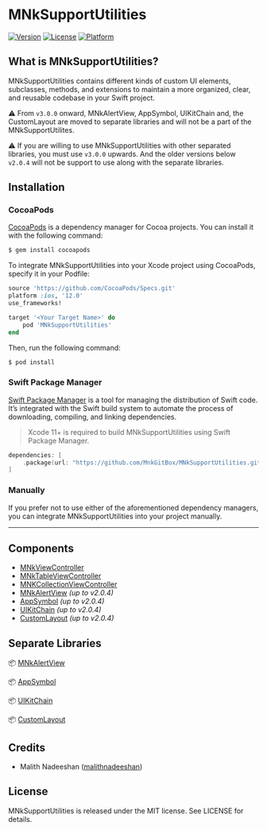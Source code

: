 # MNkSupportUtilities

[![Version](https://img.shields.io/cocoapods/v/MNkSupportUtilities.svg?style=flat)](https://cocoapods.org/pods/MNkSupportUtilities)
[![License](https://img.shields.io/cocoapods/l/MNkSupportUtilities.svg?style=flat)](https://cocoapods.org/pods/MNkSupportUtilities)
[![Platform](https://img.shields.io/cocoapods/p/MNkSupportUtilities.svg?style=flat)](https://cocoapods.org/pods/MNkSupportUtilities)

## What is MNkSupportUtilities?

MNkSupportUtilities contains different kinds of custom UI elements, subclasses, methods, and extensions to maintain a more organized, clear, and reusable codebase in your Swift project.

⚠️ From `v3.0.0` onward,  MNkAlertView, AppSymbol, UIKitChain and, the CustomLayout are moved to separate libraries and will not be a part of the MNkSupportUtilites.

⚠️ If you are willing to use MNkSupportUtilities with other separated libraries, you must use `v3.0.0` upwards. And the older versions below `v2.0.4` will not be support to use along with the separate libraries.

## Installation

### CocoaPods
[CocoaPods](https://cocoapods.org) is a dependency manager for Cocoa projects. You can install it with the following command:

```ruby
$ gem install cocoapods
```
To integrate MNkSupportUtilities into your Xcode project using CocoaPods, specify it in your Podfile:

```ruby
source 'https://github.com/CocoaPods/Specs.git'
platform :ios, '12.0'
use_frameworks!

target '<Your Target Name>' do
    pod 'MNkSupportUtilities'
end
```
Then, run the following command:
```ruby
$ pod install
```

### Swift Package Manager

[Swift Package Manager](https://swift.org/package-manager/) is a tool for managing the distribution of Swift code. It’s integrated with the Swift build system to automate the process of downloading, compiling, and linking dependencies.

> Xcode 11+ is required to build MNkSupportUtilities using Swift Package Manager.

```Swift
dependencies: [
    .package(url: "https://github.com/MnkGitBox/MNkSupportUtilities.git", .upToNextMajor(from: "2.0.4"))
]
```

### Manually

If you prefer not to use either of the aforementioned dependency managers, you can integrate MNkSupportUtilities into your project manually.

---


## Components
- [MNkViewController](docs/MNkViewController_doc/doc.md)
- [MNkTableViewController](docs/MNkTableViewController_doc/doc.md)
- [MNKCollectionViewController](docs/MNkCollectionViewController_doc/doc.md)
- [MNkAlertView](docs/MNkAlertView_doc/doc.md) *(up to v2.0.4)*
- [AppSymbol](docs/AppSymbol_doc/doc.md) *(up to  v2.0.4)*
- [UIKitChain](docs/UIKitChain_doc/doc.md) *(up to v2.0.4)*
- [CustomLayout](docs/Custom_layout_doc/doc.md) *(up to v2.0.4)*

## Separate Libraries

📦  [MNkAlertView](https://github.com/MnkGitBox/MNkAlertView.git)

📦  [AppSymbol](https://github.com/MnkGitBox/AppSymbol.git)

📦  [UIKitChain](https://github.com/MnkGitBox/UIKitChain.git)

📦  [CustomLayout](https://github.com/MnkGitBox/CustomLayout.git)

## Credits
- Malith Nadeeshan ([malithnadeeshan](https://twitter.com/malithnadeeshan))

## License

MNkSupportUtilities is released under the MIT license. See LICENSE for details.
